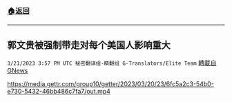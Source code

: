 ###  [:house:返回](README.md)
---


## 郭文贵被强制带走对每个美国人影响重大
`3/21/2023 3:57 PM UTC 秘密翻译组-精翻组 G-Translators/Elite Team` [轉載自GNews](https://gnews.org/articles/1033359)


https://media.gettr.com/group10/getter/2023/03/20/23/6fc5a2c3-54b0-e730-5432-46bb486c7fa7/out.mp4
